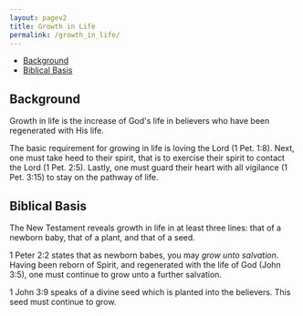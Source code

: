 ```yaml
---
layout: pagev2
title: Growth in Life
permalink: /growth_in_life/
---
```

- [Background](#background)
- [Biblical Basis](#biblical-basis)

## Background

Growth in life is the increase of God's life in believers who have been regenerated with His life.

The basic requirement for growing in life is loving the Lord (1 Pet. 1:8). Next, one must take heed to their spirit, that is to exercise their spirit to contact the Lord (1 Pet. 2:5). Lastly, one must guard their heart with all vigilance (1 Pet. 3:15) to stay on the pathway of life.

## Biblical Basis

The New Testament reveals growth in life in at least three lines: that of a newborn baby, that of a plant, and that of a seed.

1 Peter 2:2 states that as newborn babes, you may *grow unto salvation*. Having been reborn of Spirit, and regenerated with the life of God (John 3:5), one must continue to grow unto a further salvation.

1 John 3:9 speaks of a divine seed which is planted into the believers. This seed must continue to grow.





